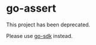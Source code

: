 go-assert
=========

This project has been deprecated.

Please use [go-sdk](https://github.com/blend/go-sdk/tree/master/assert) instead.

